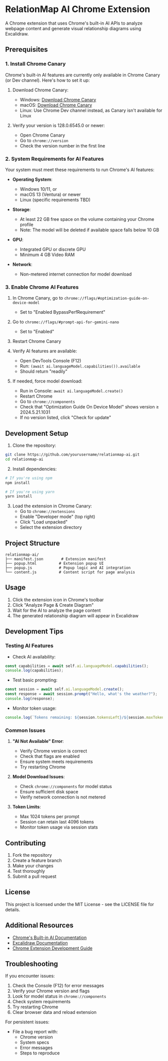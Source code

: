 # RelationMap AI Chrome Extension

A Chrome extension that uses Chrome's built-in AI APIs to analyze webpage content and generate visual relationship diagrams using Excalidraw.

## Prerequisites

### 1. Install Chrome Canary

Chrome's built-in AI features are currently only available in Chrome Canary (or Dev channel). Here's how to set it up:

1. Download Chrome Canary:
   - Windows: [Download Chrome Canary](https://www.google.com/chrome/canary/)
   - macOS: [Download Chrome Canary](https://www.google.com/chrome/canary/)
   - Linux: Use Chrome Dev channel instead, as Canary isn't available for Linux

2. Verify your version is 128.0.6545.0 or newer:
   - Open Chrome Canary
   - Go to `chrome://version`
   - Check the version number in the first line

### 2. System Requirements for AI Features

Your system must meet these requirements to run Chrome's AI features:

- **Operating System**:
  - Windows 10/11, or
  - macOS 13 (Ventura) or newer
  - Linux (specific requirements TBD)

- **Storage**:
  - At least 22 GB free space on the volume containing your Chrome profile
  - Note: The model will be deleted if available space falls below 10 GB

- **GPU**:
  - Integrated GPU or discrete GPU
  - Minimum 4 GB Video RAM

- **Network**:
  - Non-metered internet connection for model download

### 3. Enable Chrome AI Features

1. In Chrome Canary, go to `chrome://flags/#optimization-guide-on-device-model`
   - Set to "Enabled BypassPerfRequirement"

2. Go to `chrome://flags/#prompt-api-for-gemini-nano`
   - Set to "Enabled"

3. Restart Chrome Canary

4. Verify AI features are available:
   - Open DevTools Console (F12)
   - Run: `(await ai.languageModel.capabilities()).available`
   - Should return "readily"

5. If needed, force model download:
   - Run in Console: `await ai.languageModel.create()`
   - Restart Chrome
   - Go to `chrome://components`
   - Check that "Optimization Guide On Device Model" shows version ≥ 2024.5.21.1031
   - If no version listed, click "Check for update"

## Development Setup

1. Clone the repository:
```bash
git clone https://github.com/yourusername/relationmap-ai.git
cd relationmap-ai
```

2. Install dependencies:
```bash
# If you're using npm
npm install

# If you're using yarn
yarn install
```

3. Load the extension in Chrome Canary:
   - Go to `chrome://extensions`
   - Enable "Developer mode" (top right)
   - Click "Load unpacked"
   - Select the extension directory

## Project Structure

```
relationmap-ai/
├── manifest.json        # Extension manifest
├── popup.html          # Extension popup UI
├── popup.js            # Popup logic and AI integration
└── content.js          # Content script for page analysis
```

## Usage

1. Click the extension icon in Chrome's toolbar
2. Click "Analyze Page & Create Diagram"
3. Wait for the AI to analyze the page content
4. The generated relationship diagram will appear in Excalidraw

## Development Tips

### Testing AI Features

- Check AI availability:
```javascript
const capabilities = await self.ai.languageModel.capabilities();
console.log(capabilities);
```

- Test basic prompting:
```javascript
const session = await self.ai.languageModel.create();
const response = await session.prompt("Hello, what's the weather?");
console.log(response);
```

- Monitor token usage:
```javascript
console.log(`Tokens remaining: ${session.tokensLeft}/${session.maxTokens}`);
```

### Common Issues

1. **"AI Not Available" Error**:
   - Verify Chrome version is correct
   - Check that flags are enabled
   - Ensure system meets requirements
   - Try restarting Chrome

2. **Model Download Issues**:
   - Check `chrome://components` for model status
   - Ensure sufficient disk space
   - Verify network connection is not metered

3. **Token Limits**:
   - Max 1024 tokens per prompt
   - Session can retain last 4096 tokens
   - Monitor token usage via session stats

## Contributing

1. Fork the repository
2. Create a feature branch
3. Make your changes
4. Test thoroughly
5. Submit a pull request

## License

This project is licensed under the MIT License - see the LICENSE file for details.

## Additional Resources

- [Chrome's Built-in AI Documentation](https://developer.chrome.com/docs/ai/built-in)
- [Excalidraw Documentation](https://docs.excalidraw.com)
- [Chrome Extension Development Guide](https://developer.chrome.com/docs/extensions/mv3/getstarted/)

## Troubleshooting

If you encounter issues:

1. Check the Console (F12) for error messages
2. Verify your Chrome version and flags
3. Look for model status in `chrome://components`
4. Check system requirements
5. Try restarting Chrome
6. Clear browser data and reload extension

For persistent issues:
- File a bug report with:
  - Chrome version
  - System specs
  - Error messages
  - Steps to reproduce